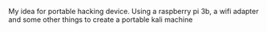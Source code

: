 My idea for portable hacking device. Using a raspberry pi 3b, a wifi adapter and some other things to create a portable kali machine
